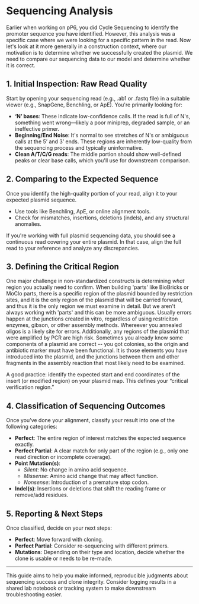 # Sequencing Analysis

Earlier when working on pP6, you did Cycle Sequencing to identify the promoter sequence you have identified. However, this analysis was a specific case where we were looking for a specific pattern in the read.  Now let's look at it more generally in a construction context, where our motivation is to determine whether we successfully created the plasmid. We need to compare our sequencing data to our model and determine whether it is correct.

## 1. Initial Inspection: Raw Read Quality

Start by opening your sequencing read (e.g., .ab1 or .fastq file) in a suitable viewer (e.g., SnapGene, Benchling, or ApE). You're primarily looking for:

- **‘N’ bases**: These indicate low-confidence calls. If the read is full of N's, something went wrong—likely a poor miniprep, degraded sample, or an ineffective primer.
- **Beginning/End Noise**: It's normal to see stretches of N's or ambiguous calls at the 5’ and 3’ ends. These regions are inherently low-quality from the sequencing process and typically uninformative.
- **Clean A/T/C/G reads**: The middle portion should show well-defined peaks or clear base calls, which you'll use for downstream comparison.

## 2. Comparing to the Expected Sequence

Once you identify the high-quality portion of your read, align it to your expected plasmid sequence.

- Use tools like Benchling, ApE, or online alignment tools.
- Check for mismatches, insertions, deletions (indels), and any structural anomalies.

If you're working with full plasmid sequencing data, you should see a continuous read covering your entire plasmid. In that case, align the full read to your reference and analyze any discrepancies.

## 3. Defining the Critical Region

One major challenge in non-standardized constructs is determining *what* region you actually need to confirm. When building 'parts' like BioBricks or MoClo parts, there is a specific region of the plasmid bounded by restriction sites, and it is the only region of the plasmid that will be carried forward, and thus it is the only region we must examine in detail. But we aren't always working with 'parts' and this can be more ambiguous. Usually errors happen at the junctions created in vitro, regardless of using restriciton enzymes, gibson, or other assembly methods.  Whereever you annealed oligos is a likely site for errors.  Additionally, any regions of the plasmid that were amplified by PCR are high risk.  Sometimes you already know some components of a plasmid are correct -- you got colonies, so the origin and antibiotic marker must have been functional.  It is those elements you have introduced into the plasmid, and the junctions between them and other fragments in the assembly reaction that most likely need to be examined.

A good practice: identify the expected start and end coordinates of the insert (or modified region) on your plasmid map. This defines your “critical verification region.”

## 4. Classification of Sequencing Outcomes

Once you’ve done your alignment, classify your result into one of the following categories:

- **Perfect**: The entire region of interest matches the expected sequence exactly.
- **Perfect Partial**: A clear match for only part of the region (e.g., only one read direction or incomplete coverage).
- **Point Mutation(s)**:
  - *Silent*: No change in amino acid sequence.
  - *Missense*: Amino acid change that may affect function.
  - *Nonsense*: Introduction of a premature stop codon.
- **Indel(s)**: Insertions or deletions that shift the reading frame or remove/add residues.

## 5. Reporting & Next Steps

Once classified, decide on your next steps:

- **Perfect**: Move forward with cloning.
- **Perfect Partial**: Consider re-sequencing with different primers.
- **Mutations**: Depending on their type and location, decide whether the clone is usable or needs to be re-made.

---

This guide aims to help you make informed, reproducible judgments about sequencing success and clone integrity. Consider logging results in a shared lab notebook or tracking system to make downstream troubleshooting easier.